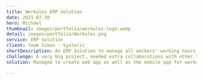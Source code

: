 ```yaml
---
title: Werkules ERP Solution
date: 2021-07-30
hero: Michael
thumbnail: images/portfolio/werkules-logo.webp
detail: images/portfolio/Werkules.png
service: ERP Solution
client: Team Simon - Systeric
shortDescription: An ERP Solution to manage all workers' working hours, salary, vehicles, construction sites, documents, projects, etc.
challenge: A very big project, needed extra collaborations with other teams to perform apps in time.
solution: Managed to create web app as well as the mobile app for werkules' clients.

---
```

